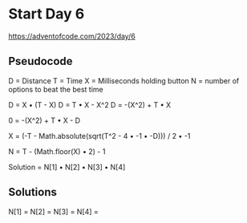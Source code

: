 # Start Day 6

https://adventofcode.com/2023/day/6

## Pseudocode

D = Distance
T = Time
X = Milliseconds holding button
N = number of options to beat the best time

D = X • (T - X)
D = T • X - X^2
D = -(X^2) + T • X

<!-- This is a quadratic equation -->

0 = -(X^2) + T • X - D

<!-- Use the Quadratic Formula -->

X = (-T - Math.absolute(sqrt(T^2 - 4 • -1 • -D))) / 2 • -1

<!-- Calculate the number of options to beat the best time -->

N = T - (Math.floor(X) • 2) - 1

<!-- Calculate solution -->

Solution = N[1] • N[2] • N[3] • N[4]

## Solutions

N[1] =
N[2] =
N[3] =
N[4] =
